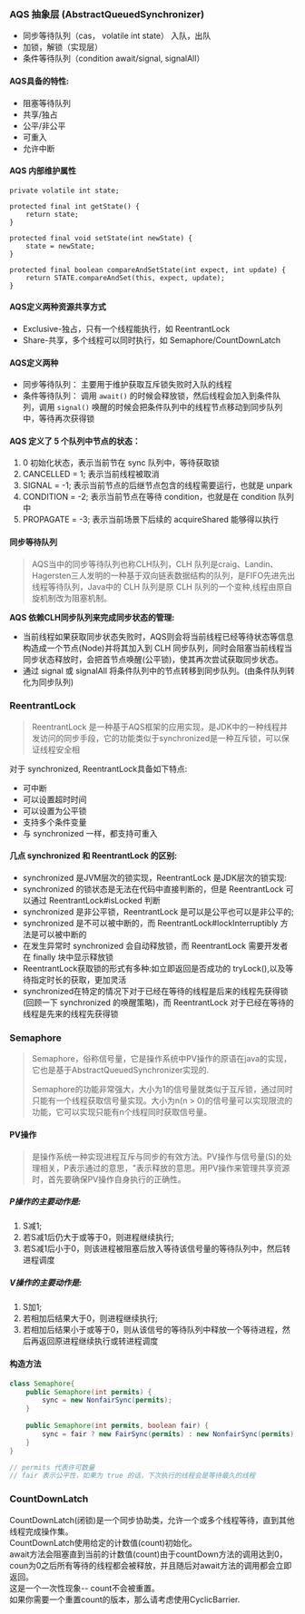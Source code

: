 ### AQS 抽象层 (AbstractQueuedSynchronizer)

- 同步等待队列（cas， volatile int state） 入队，出队
- 加锁，解锁（实现层）
- 条件等待队列（condition await/signal, signalAll）

#### AQS具备的特性:
- 阻塞等待队列 
- 共享/独占 
- 公平/非公平 
- 可重入 
- 允许中断


#### AQS 内部维护属性
```
private volatile int state;

protected final int getState() {
    return state;
}

protected final void setState(int newState) {
    state = newState;
}

protected final boolean compareAndSetState(int expect, int update) {
    return STATE.compareAndSet(this, expect, update);
}
```


#### AQS定义两种资源共享方式
- Exclusive-独占，只有一个线程能执行，如 ReentrantLock
- Share-共享，多个线程可以同时执行，如 Semaphore/CountDownLatch

#### AQS定义两种
- 同步等待队列： 主要用于维护获取互斥锁失败时入队的线程
- 条件等待队列： 调用 `await()` 的时候会释放锁，然后线程会加入到条件队列，调用 `signal()` 唤醒的时候会把条件队列中的线程节点移动到同步队列中，等待再次获得锁

#### AQS 定义了 5 个队列中节点的状态：

1. 0 初始化状态，表示当前节在 sync 队列中，等待获取锁
2. CANCELLED =  1; 表示当前线程被取消
3. SIGNAL    = -1; 表示当前节点的后继节点包含的线程需要运行，也就是 unpark
4. CONDITION = -2; 表示当前节点在等待 condition，也就是在 condition 队列中
5. PROPAGATE = -3; 表示当前场景下后续的 acquireShared 能够得以执行


#### 同步等待队列
>AQS当中的同步等待队列也称CLH队列，CLH 队列是craig、Landin、Hagersten三人发明的一种基于双向链表数据结构的队列，是FIFO先进先出线程等待队列，Java中的 CLH 队列是原 CLH 队列的一个变种,线程由原自旋机制改为阻塞机制。

**AQS 依赖CLH同步队列来完成同步状态的管理:**
- 当前线程如果获取同步状态失败时，AQS则会将当前线程已经等待状态等信息构造成一个节点(Node)并将其加入到 CLH 同步队列，同时会阻塞当前线程当同步状态释放时，会把首节点唤醒(公平锁)，使其再次尝试获取同步状态。
- 通过 signal 或 signalAll 将条件队列中的节点转移到同步队列。(由条件队列转化为同步队列)


### ReentrantLock
> ReentrantLock 是一种基于AQS框架的应用实现，是JDK中的一种线程并发访问的同步手段，它的功能类似于synchronized是一种互斥锁，可以保证线程安全相

对于 synchronized, ReentrantLock具备如下特点:
- 可中断
- 可以设置超时时间
- 可以设置为公平锁
- 支持多个条件变量
- 与 synchronized 一样，都支持可重入


#### 几点 synchronized 和 ReentrantLock 的区别:
- synchronized 是JVM层次的锁实现，ReentrantLock 是JDK层次的锁实现:
- synchronized 的锁状态是无法在代码中直接判断的，但是 ReentrantLock 可以通过 ReentrantLock#isLocked 判断
- synchronized 是非公平锁，ReentrantLock 是可以是公平也可以是非公平的;
- synchronized 是不可以被中断的，而 ReentrantLock#lockInterruptibly 方法是可以被中断的
- 在发生异常时 synchronized 会自动释放锁，而 ReentrantLock 需要开发者在 finally 块中显示释放锁
- ReentrantLock获取锁的形式有多种:如立即返回是否成功的 tryLock(),以及等待指定时长的获取，更加灵活
- synchronized在特定的情况下对于已经在等待的线程是后来的线程先获得锁(回顾一下 synchronized 的唤醒策略)，而 ReentrantLock 对于已经在等待的线程是先来的线程先获得锁

### Semaphore
> Semaphore，俗称信号量，它是操作系统中PV操作的原语在java的实现，它也是基于AbstractQueuedSynchronizer实现的.
> 
> Semaphore的功能非常强大，大小为1的信号量就类似于互斥锁，通过同时只能有一个线程获取信号量实现。大小为n(n > 0)的信号量可以实现限流的功能，它可以实现只能有n个线程同时获取信号量。
>

#### PV操作
> 是操作系统一种实现进程互斥与同步的有效方法。PV操作与信号量(S)的处理相关，P表示通过的意思，"表示释放的意思。用PV操作来管理共享资源时，首先要确保PV操作自身执行的正确性。

##### P操作的主要动作是:
1. S减1;
2. 若S减1后仍大于或等于0，则进程继续执行;
3. 若S减1后小于0，则该进程被阻塞后放入等待该信号量的等待队列中，然后转进程调度

##### V操作的主要动作是:
1. S加1;
2. 若相加后结果大于0，则进程继续执行;
3. 若相加后结果小于或等于0，则从该信号的等待队列中释放一个等待进程，然后再返回原进程继续执行或转进程调度

#### 构造方法
```java
class Semaphore{
    public Semaphore(int permits) {
        sync = new NonfairSync(permits);
    }
    
    public Semaphore(int permits, boolean fair) {
        sync = fair ? new FairSync(permits) : new NonfairSync(permits);
    }
}

// permits 代表许可数量
// fair 表示公平性，如果为 true 的话，下次执行的线程会是等待最久的线程
```


### CountDownLatch 
CountDownLatch(闭锁)是一个同步协助类，允许一个或多个线程等待，直到其他线程完成操作集。</br>
CountDownLatch使用给定的计数值(count)初始化。</br>
await方法会阻塞直到当前的计数值(count)由于countDown方法的调用达到0，coun为0之后所有等待的线程都会被释放，并且随后对await方法的调用都会立即返回。</br>
这是一个一次性现象-- count不会被重置。</br>
如果你需要一个重置count的版本，那么请考虑使用CyclicBarrier.